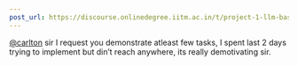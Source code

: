 ```yaml
---
post_url: https://discourse.onlinedegree.iitm.ac.in/t/project-1-llm-based-automation-agent-discussion-thread-tds-jan-2025/164277/83
---
```

[@carlton](/u/carlton) sir I request you demonstrate atleast few tasks, I spent last 2 days trying to implement but din’t reach anywhere, its really demotivating sir.